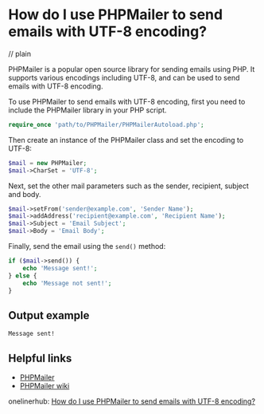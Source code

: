 # How do I use PHPMailer to send emails with UTF-8 encoding?
// plain

PHPMailer is a popular open source library for sending emails using PHP. It supports various encodings including UTF-8, and can be used to send emails with UTF-8 encoding.

To use PHPMailer to send emails with UTF-8 encoding, first you need to include the PHPMailer library in your PHP script.

```php
require_once 'path/to/PHPMailer/PHPMailerAutoload.php';
```

Then create an instance of the PHPMailer class and set the encoding to UTF-8:

```php
$mail = new PHPMailer;
$mail->CharSet = 'UTF-8';
```

Next, set the other mail parameters such as the sender, recipient, subject and body.

```php
$mail->setFrom('sender@example.com', 'Sender Name');
$mail->addAddress('recipient@example.com', 'Recipient Name');
$mail->Subject = 'Email Subject';
$mail->Body = 'Email Body';
```

Finally, send the email using the `send()` method:

```php
if ($mail->send()) {
    echo 'Message sent!';
} else {
    echo 'Message not sent!';
}
```

## Output example

```
Message sent!
```

## Helpful links
- [PHPMailer](https://github.com/PHPMailer/PHPMailer)
- [PHPMailer wiki](https://github.com/PHPMailer/PHPMailer/wiki)

onelinerhub: [How do I use PHPMailer to send emails with UTF-8 encoding?](https://onelinerhub.com/phpmailer/how-do-i-use-phpmailer-to-send-emails-with-utf---encoding)